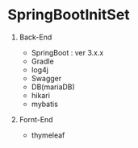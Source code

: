 # SpringBootInitSet

1. Back-End 
   - SpringBoot : ver 3.x.x
   - Gradle
   - log4j 
   - Swagger
   - DB(mariaDB)
   - hikari
   - mybatis
      
2. Fornt-End
   - thymeleaf
